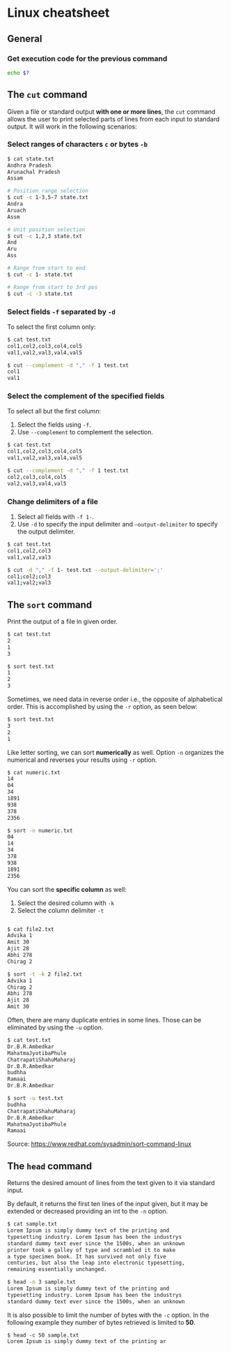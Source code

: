 # Linux cheatsheet

## General

### Get execution code for the previous command

```bash
echo $?
```

## The `cut` command

Given a file or standard output **with one or more lines**, the `cut` command allows the user to print selected parts of lines from each input to standard output. It will work in the following scenarios:

### Select ranges of characters `c` or bytes `-b`

```bash
$ cat state.txt
Andhra Pradesh
Arunachal Pradesh
Assam

# Position range selection
$ cut -c 1-3,5-7 state.txt
Andra
Aruach
Assm

# Unit position selection
$ cut -c 1,2,3 state.txt
And
Aru
Ass

# Range from start to end
$ cut -c 1- state.txt

# Range from start to 3rd pos
$ cut -c -3 state.txt
```

### Select fields `-f` separated by `-d`

To select the first column only:

```bash
$ cat test.txt
col1,col2,col3,col4,col5
val1,val2,val3,val4,val5

$ cut --complement -d "," -f 1 test.txt
col1
val1
```

### Select the complement of the specified fields

To select all but the first column:
1. Select the fields using `-f`.
2. Use `--complement` to complement the selection.

```bash
$ cat test.txt
col1,col2,col3,col4,col5
val1,val2,val3,val4,val5

$ cut --complement -d "," -f 1 test.txt
col2,col3,col4,col5
val2,val3,val4,val5
```

### Change delimiters of a file

1. Select all fields with `-f 1-`.
2. Use `-d` to specify the input delimiter and `–output-delimiter` to specify the output delimiter.

```bash
$ cat test.txt
col1,col2,col3
val1,val2,val3

$ cut -d "," -f 1- test.txt --output-delimiter=';'
col1;col2;col3
val1;val2;val3
```

## The `sort` command

Print the output of a file in given order.

```bash
$ cat test.txt
2
1
3

$ sort test.txt
1
2
3
```

Sometimes, we need data in reverse order i.e., the opposite of alphabetical order. This is accomplished by using the `-r` option, as seen below:

```bash
$ sort test.txt
3
2
1
```

Like letter sorting, we can sort **numerically** as well. Option `-n` organizes the numerical and reverses your results using `-r` option.

```bash
$ cat numeric.txt
14
04
34
1891
938
378
2356

$ sort -n numeric.txt
04
14
34
378
938
1891
2356
```

You can sort the **specific column** as well:
1. Select the desired column with `-k`
2. Select the column delimiter `-t`

```bash

$ cat file2.txt
Advika 1
Amit 30
Ajit 28
Abhi 278
Chirag 2

$ sort -t -k 2 file2.txt
Advika 1
Chirag 2
Abhi 278
Ajit 28
Amit 30

```

Often, there are many duplicate entries in some lines. Those can be eliminated by using the `-u` option.

```bash
$ cat test.txt
Dr.B.R.Ambedkar
MahatmaJyotibaPhule
ChatrapatiShahuMaharaj
Dr.B.R.Ambedkar
budhha
Ramaai
Dr.B.R.Ambedkar

$ sort -u test.txt
budhha
ChatrapatiShahuMaharaj
Dr.B.R.Ambedkar
MahatmaJyotibaPhule
Ramaai
```

Source: https://www.redhat.com/sysadmin/sort-command-linux

## The `head` command

Returns the desired amount of lines from the text given to it via standard input.

By default, it returns the first ten lines of the input given, but it may be extended or decreased providing an int to the `-n` option.

```bash
$ cat sample.txt
Lorem Ipsum is simply dummy text of the printing and
typesetting industry. Lorem Ipsum has been the industrys
standard dummy text ever since the 1500s, when an unknown
printer took a galley of type and scrambled it to make
a type specimen book. It has survived not only five
centuries, but also the leap into electronic typesetting,
remaining essentially unchanged.

$ head -n 3 sample.txt
Lorem Ipsum is simply dummy text of the printing and
typesetting industry. Lorem Ipsum has been the industrys
standard dummy text ever since the 1500s, when an unknown
```

It is also possible to limit the number of bytes with the `-c` option. In the following example they number of bytes retrieved is limited to **50**.

```
$ head -c 50 sample.txt
Lorem Ipsum is simply dummy text of the printing ar
```
